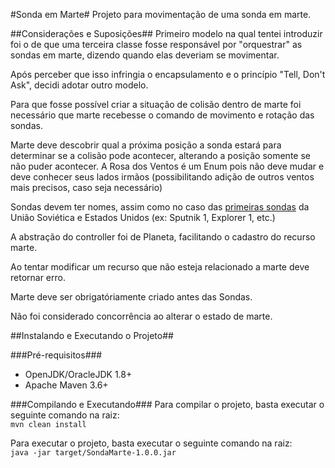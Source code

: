 #Sonda em Marte#
Projeto para movimentação de uma sonda em marte.

##Considerações e Suposições##
Primeiro modelo na qual tentei introduzir foi o de que uma terceira classe fosse responsável por "orquestrar" as
sondas em marte, dizendo quando elas deveriam se movimentar.

Após perceber que isso infringia o encapsulamento e o princípio "Tell, Don't Ask", decidi adotar outro modelo.

Para que fosse possível criar a situação de colisão dentro de marte foi necessário que marte
recebesse o comando de movimento e rotação das sondas.

Marte deve descobrir qual a próxima posição a sonda estará para determinar se a colisão pode acontecer, alterando a posição somente se não puder acontecer.
A Rosa dos Ventos é um Enum pois não deve mudar e deve conhecer seus lados irmãos (possibilitando adição de outros ventos mais precisos, caso seja necessário)

Sondas devem ter nomes, assim como no caso das [primeiras sondas](https://www.nasa.gov/centers/jpl/education/spaceprobe-20100225.html) da União Soviética e Estados Unidos (ex: Sputnik 1, Explorer 1, etc.)

A abstração do controller foi de Planeta, facilitando o cadastro do recurso marte.

Ao tentar modificar um recurso que não esteja relacionado a marte deve retornar erro.

Marte deve ser obrigatóriamente criado antes das Sondas.

Não foi considerado concorrência ao alterar o estado de marte.

##Instalando e Executando o Projeto##

###Pré-requisitos###
* OpenJDK/OracleJDK 1.8+
* Apache Maven 3.6+

###Compilando e Executando###
Para compilar o projeto, basta executar o seguinte comando na raiz:  
`mvn clean install` 

Para executar o projeto, basta executar o seguinte comando na raiz:  
`java -jar target/SondaMarte-1.0.0.jar`
